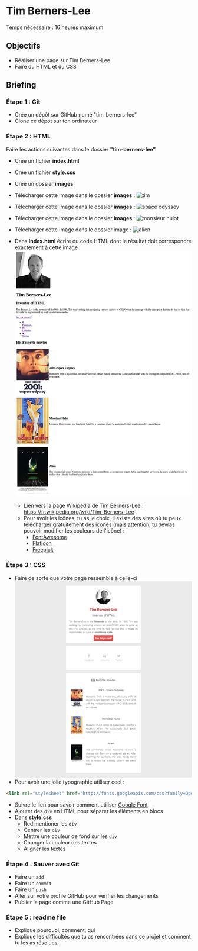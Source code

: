 # Tim Berners-Lee

Temps nécessaire : 16 heures maximum

## Objectifs

- Réaliser une page sur Tim Berners-Lee
- Faire du HTML et du CSS

## Briefing

### Étape 1 : Git

- Crée un dépôt sur GitHub nomé "tim-berners-lee"
- Clone ce dépot sur ton ordinateur

### Étape 2 : HTML

Faire les actions suivantes dans le dossier **"tim-berners-lee"**

- Crée un fichier **index.html**
- Crée un fichier **style.css**
- Crée un dossier **images**
- Télécharger cette image dans le dossier **images** : ![tim](http://internethalloffame.org/sites/default/files/inductees/Berners-Lee_Tim.jpg)
- Télécharger cette image dans le dossier **images** : ![space odyssey](http://lewagon.github.io/html-css-challenges/shared/images/space-odyssey.jpg)
- Télécharger cette image dans le dossier **images** : ![monsieur hulot](http://lewagon.github.io/html-css-challenges/shared/images/monsieur-hulot.jpg)
- Télécharger cette image dans le dossier image : ![alien](http://lewagon.github.io/html-css-challenges/shared/images/alien.jpg)

- Dans **index.html** écrire du code HTML dont le résultat doit correspondre exactement à cette image ![Goal CSS](images/goal-html.png)
  - Lien vers la page Wikipedia de Tim Berners-Lee : https://fr.wikipedia.org/wiki/Tim_Berners-Lee
  - Pour avoir les icônes, tu as le choix, il existe des sites où tu peux télécharger gratuitement des icones (mais attention, tu devras pouvoir modifier les couleurs de l'icône) : 
    - [FontAwesome](http://fontawesome.io/icons/)
    - [Flaticon](https://www.flaticon.com/)
    - [Freepick](https://www.freepik.com/popular-icons)

### Étape 3 : CSS

- Faire de sorte que votre page ressemble à celle-ci ![Goal CSS](images/goal-css.png)
- Pour avoir une jolie typographie utiliser ceci : 
```html
<link rel="stylesheet" href="http://fonts.googleapis.com/css?family=Open+Sans:400,300,700|Montserrat:400,700">
```
- Suivre le lien pour savoir comment utiliser [Google Font](https://fonts.google.com/?query=open&selection.family=Montserrat|Open+Sans)
- Ajouter des `div` en HTML pour séparer les éléments en blocs
- Dans **style.css**
   - Redimentioner les `div`
   - Centrer les `div`
   - Mettre une couleur de fond sur les `div`
   - Changer la couleur des textes
   - Aligner les textes

### Étape 4 : Sauver avec Git

- Faire un `add` 
- Faire un `commit` 
- Faire un `push`
- Aller sur votre profile GitHub pour vérifier les changements
- Publier la page comme une GitHub Page

### Étape 5 : readme file
- Explique pourquoi, comment, qui
- Explique les difficultés que tu as rencontrées dans ce projet et comment tu les as résolues.





